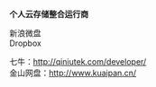 <strong>个人云存储整合运行商</strong>


新浪微盘 <br>
Dropbox <br>

七牛：http://qiniutek.com/developer/ <br>
金山网盘：http://www.kuaipan.cn/  <br>